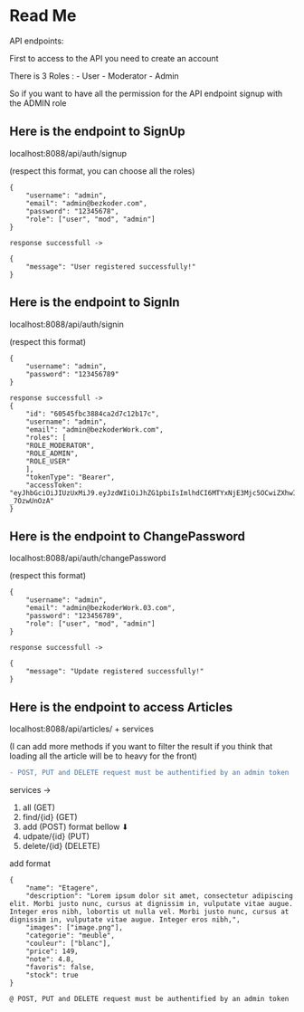 # Read Me 
API endpoints:

First to access to the API you need to create an account

There is 3 Roles :
    - User
    - Moderator
    - Admin

So if you want to have all the permission for the API endpoint signup with the ADMIN role


## Here is the endpoint to SignUp
localhost:8088/api/auth/signup

(respect this format, you can choose all the roles)
```
{
    "username": "admin",
    "email": "admin@bezkoder.com",
    "password": "12345678",
    "role": ["user", "mod", "admin"]
}

response successfull ->

{
    "message": "User registered successfully!"
}
```


## Here is the endpoint to SignIn
localhost:8088/api/auth/signin

(respect this format)
```
{
    "username": "admin",
    "password": "123456789"
}

response successfull ->
{
    "id": "60545fbc3884ca2d7c12b17c",
    "username": "admin",
    "email": "admin@bezkoderWork.com",
    "roles": [
    "ROLE_MODERATOR",
    "ROLE_ADMIN",
    "ROLE_USER"
    ],
    "tokenType": "Bearer",
    "accessToken": "eyJhbGciOiJIUzUxMiJ9.eyJzdWIiOiJhZG1pbiIsImlhdCI6MTYxNjE3Mjc5OCwiZXhwIjoxNjE2MjU5MTk4fQ.Zs9pUUoKYFVhaeKIItQ0BuqTkD4_3uFMEvnRxwsfbZtHHQ_kUDHnSRmVzKfbWj2e10DPl9ZBhTF-_7OzwUnOzA"
}
```

## Here is the endpoint to ChangePassword
localhost:8088/api/auth/changePassword

(respect this format)
```
{
    "username": "admin",
    "email": "admin@bezkoderWork.03.com",
    "password": "123456789",
    "role": ["user", "mod", "admin"]
}

response successfull ->

{
    "message": "Update registered successfully!"
}
```
## Here is the endpoint to access Articles

localhost:8088/api/articles/ + services 

(I can add more methods if you want to filter the result if you think that loading all the article will be to heavy for the front)

```diff
- POST, PUT and DELETE request must be authentified by an admin token
```

services -> 

1. all          (GET)
2. find/{id}     (GET)
3. add           (POST) format bellow ⬇
4. udpate/{id}   (PUT)
5. delete/{id}   (DELETE)



add format
```
{
    "name": "Etagere",
    "description": "Lorem ipsum dolor sit amet, consectetur adipiscing elit. Morbi justo nunc, cursus at dignissim in, vulputate vitae augue. Integer eros nibh, lobortis ut nulla vel. Morbi justo nunc, cursus at dignissim in, vulputate vitae augue. Integer eros nibh,",
    "images": ["image.png"],
    "categorie": "meuble",
    "couleur": ["blanc"],
    "price": 149,
    "note": 4.8,
    "favoris": false,
    "stock": true
}
```

```diff
@ POST, PUT and DELETE request must be authentified by an admin token
```

